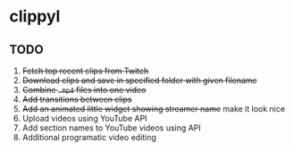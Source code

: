 # clippyl
## TODO
1. ~~Fetch top recent clips from Twitch~~
2. ~~Download clips and save in specified folder with given filename~~
3. ~~Combine `.mp4` files into one video~~
4. ~~Add transitions between clips~~
5. ~~Add an animated little widget showing streamer name~~ make it look nice
6. Upload videos using YouTube API
7. Add section names to YouTube videos using API
8. Additional programatic video editing